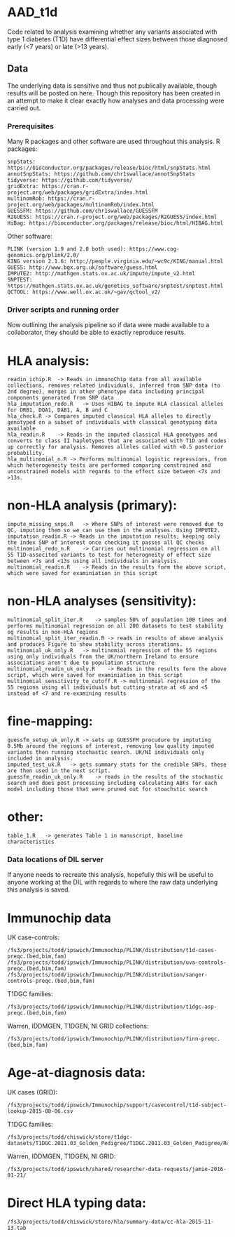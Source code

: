 # AAD_t1d

Code related to analysis examining whether any variants associated with type 1 diabetes (T1D) have  differential effect sizes between those diagnosed early (<7 years) or late (>13 years).

## Data

The underlying data is sensitive and thus not publically available, though results will be posted on here. Though this repository has been created in an attempt to make it clear exactly how analyses and data processing were carried out.

### Prerequisites

Many R packages and other software are used throughout this analysis. 
R packages:

```
snpStats: https://bioconductor.org/packages/release/bioc/html/snpStats.html
annotSnpStats: https://github.com/chr1swallace/annotSnpStats
tidyverse: https://github.com/tidyverse/
gridExtra: https://cran.r-project.org/web/packages/gridExtra/index.html
multinomRob: https://cran.r-project.org/web/packages/multinomRob/index.html 
GUESSFM: https://github.com/chr1swallace/GUESSFM
R2GUESS: https://cran.r-project.org/web/packages/R2GUESS/index.html
HiBag: https://bioconductor.org/packages/release/bioc/html/HIBAG.html
```

Other software:
```
PLINK (version 1.9 and 2.0 both used): https://www.cog-genomics.org/plink/2.0/
KING version 2.1.6: http://people.virginia.edu/~wc9c/KING/manual.html
GUESS: http://www.bgx.org.uk/software/guess.html
IMPUTE2: http://mathgen.stats.ox.ac.uk/impute/impute_v2.html 
SNPTEST: https://mathgen.stats.ox.ac.uk/genetics_software/snptest/snptest.html
QCTOOL: https://www.well.ox.ac.uk/~gav/qctool_v2/
```

### Driver scripts and running order

Now outlining the analysis pipeline so if data were made available to a collaborator, they should be able to exactly reproduce results.


# HLA analysis:
```
readin_ichip.R	-> Reads in immunoChip data from all available collections, removes related individuals, inferred from SNP data (to 2nd degree), merges in other phenotype data including principal components generated from SNP data
hla_imputation_redo.R	-> Uses HIBAG to impute HLA classical alleles for DRB1, DQA1, DAB1, A, B and C
hla_check.R	-> Compares imputed classical HLA alleles to directly genotyped on a subset of individuals with classical genotyping data available
hla_readin.R	-> Reads in the imputed classical HLA genotypes and converts to class II haplotypes that are associated with T1D and codes up correctly for analysis. Removes alleles called with <0.5 posterior probability.
hla_multinomial_n.R	-> Performs multinomial logistic regressions, from which heterogeneity tests are performed comparing constrained and unconstrained models with regards to the effect size between <7s and >13s.
```

# non-HLA analysis (primary):
```
impute_missing_snps.R	-> Where SNPs of interest were removed due to QC, imputing them so we can use them in the analyses. Using IMPUTE2.
imputation_readin.R	-> Reads in the imputation results, keeping only the index SNP of interest once checking it passes all QC checks
multinomial_redo_n.R	-> Carries out multinomial regression on all 55 T1D-associted variants to test for heterogneity of effect size between <7s and <13s using all individuals in analysis.
multinomial_readin.R	-> Reads in the results form the above script, which were saved for examiniation in this script
```
# non-HLA analyses (sensitivity):
```
multinomial_split_iter.R	-> samples 50% of population 100 times and performs multinomial regression on all 200 datasets to test stability og results in non-HLA regions
multinomial_split_iter_readin.R	-> reads in results of above analysis and produces Figure to show stability across iterations.
multinomial_uk_only.R	-> multinomial regression of the 55 regions using only individuals from the UK/northern Ireland to ensure associations aren't due to population structure
multinomial_readin_uk_only.R	-> Reads in the	results	form the above script, which were saved	for examiniation in this script
multinomial_sensitivity_to_cutoff.R -> multinomial regression of the 55 regions using all individuals but cutting strata at <6 and <5 instead of <7 and re-examining results
```

# fine-mapping:
```
guessfm_setup_uk_only.R	-> sets up GUESSFM procudure by imptuting 0.5Mb around the regions of interest, removing low quality imputed variants then running stochastic search. UK/NI individuals only included in analysis.
imputed_test_uk.R	-> gets summary stats for the credible SNPs, these are then used in the next script.
guessfm_readin_uk_only.R	-> reads in the results of the stochastic search and does post processing including calculating ABFs for each model including those that were pruned out for stoachstic search
```

# other:
```
table_1.R	-> generates Table 1 in manuscript, baseline characteristics
```

### Data locations of DIL server

If anyone needs to recreate this analysis, hopefully this will be useful to anyone working at the DIL with regards to where the raw data underlying this analysis is saved.

# Immunochip data
UK case-controls: 
```
/fs3/projects/todd/ipswich/Immunochip/PLINK/distribution/t1d-cases-preqc.(bed,bim,fam)
/fs3/projects/todd/ipswich/Immunochip/PLINK/distribution/uva-controls-preqc.(bed,bim,fam)
/fs3/projects/todd/ipswich/Immunochip/PLINK/distribution/sanger-controls-preqc.(bed,bim,fam)
```

T1DGC families:
```
/fs3/projects/todd/ipswich/Immunochip/PLINK/distribution/t1dgc-asp-preqc.(bed,bim,fam)
```

Warren, IDDMGEN, T1DGEN, NI GRID collections:
```
/fs3/projects/todd/ipswich/Immunochip/PLINK/distribution/finn-preqc.(bed,bim,fam)
```

# Age-at-diagnosis data:
UK cases (GRID):
```
/fs3/projects/todd/ipswich/Immunochip/support/casecontrol/t1d-subject-lookup-2015-08-06.csv
```

T1DGC families:
```
/fs3/projects/todd/chiswick/store/t1dgc-datasets/T1DGC.2011.03_Golden_Pedigree/T1DGC.2011.03_Golden_Pedigree/Resources/T1DGC.2011.03_Resources.csv
```

Warren, IDDMGEN, T1DGEN, NI GRID:
```
/fs3/projects/todd/ipswich/shared/researcher-data-requests/jamie-2016-01-21/
```

# Direct HLA typing data:
```
/fs3/projects/todd/chiswick/store/hla/summary-data/cc-hla-2015-11-13.tab
```


